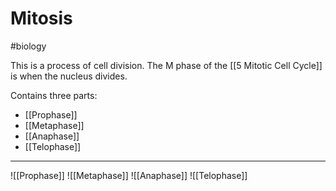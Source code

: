 # Mitosis
#biology 

This is a process of cell division.
The M phase of the [[5 Mitotic Cell Cycle]] is when the nucleus divides.

Contains three parts:
- [[Prophase]]
- [[Metaphase]]
- [[Anaphase]]
- [[Telophase]]

---
![[Prophase]] ![[Metaphase]] ![[Anaphase]] ![[Telophase]]